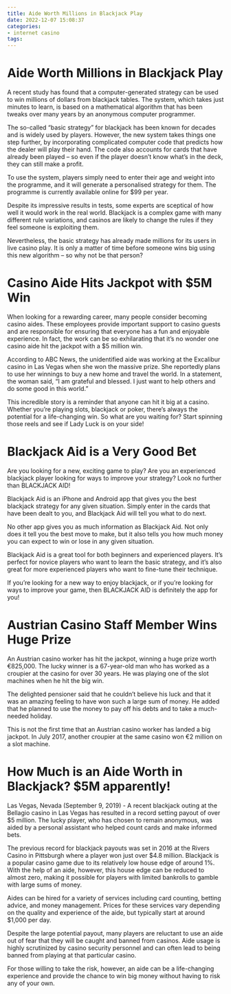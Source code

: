 ```yaml
---
title: Aide Worth Millions in Blackjack Play
date: 2022-12-07 15:08:37
categories:
- internet casino
tags:
---
```



#  Aide Worth Millions in Blackjack Play

A recent study has found that a computer-generated strategy can be used to win millions of dollars from blackjack tables. The system, which takes just minutes to learn, is based on a mathematical algorithm that has been tweaks over many years by an anonymous computer programmer.

The so-called “basic strategy” for blackjack has been known for decades and is widely used by players. However, the new system takes things one step further, by incorporating complicated computer code that predicts how the dealer will play their hand. The code also accounts for cards that have already been played – so even if the player doesn’t know what’s in the deck, they can still make a profit.

To use the system, players simply need to enter their age and weight into the programme, and it will generate a personalised strategy for them. The programme is currently available online for $99 per year.

Despite its impressive results in tests, some experts are sceptical of how well it would work in the real world. Blackjack is a complex game with many different rule variations, and casinos are likely to change the rules if they feel someone is exploiting them.

Nevertheless, the basic strategy has already made millions for its users in live casino play. It is only a matter of time before someone wins big using this new algorithm – so why not be that person?

#  Casino Aide Hits Jackpot with $5M Win

When looking for a rewarding career, many people consider becoming casino aides. These employees provide important support to casino guests and are responsible for ensuring that everyone has a fun and enjoyable experience. In fact, the work can be so exhilarating that it’s no wonder one casino aide hit the jackpot with a $5 million win.

According to ABC News, the unidentified aide was working at the Excalibur casino in Las Vegas when she won the massive prize. She reportedly plans to use her winnings to buy a new home and travel the world. In a statement, the woman said, “I am grateful and blessed. I just want to help others and do some good in this world.”

This incredible story is a reminder that anyone can hit it big at a casino. Whether you’re playing slots, blackjack or poker, there’s always the potential for a life-changing win. So what are you waiting for? Start spinning those reels and see if Lady Luck is on your side!

#  Blackjack Aid is a Very Good Bet

Are you looking for a new, exciting game to play? Are you an experienced blackjack player looking for ways to improve your strategy? Look no further than BLACKJACK AID!

Blackjack Aid is an iPhone and Android app that gives you the best blackjack strategy for any given situation. Simply enter in the cards that have been dealt to you, and Blackjack Aid will tell you what to do next.

No other app gives you as much information as Blackjack Aid. Not only does it tell you the best move to make, but it also tells you how much money you can expect to win or lose in any given situation.

Blackjack Aid is a great tool for both beginners and experienced players. It’s perfect for novice players who want to learn the basic strategy, and it’s also great for more experienced players who want to fine-tune their technique.

If you’re looking for a new way to enjoy blackjack, or if you’re looking for ways to improve your game, then BLACKJACK AID is definitely the app for you!

#  Austrian Casino Staff Member Wins Huge Prize

An Austrian casino worker has hit the jackpot, winning a huge prize worth €825,000. The lucky winner is a 67-year-old man who has worked as a croupier at the casino for over 30 years. He was playing one of the slot machines when he hit the big win.

The delighted pensioner said that he couldn’t believe his luck and that it was an amazing feeling to have won such a large sum of money. He added that he planned to use the money to pay off his debts and to take a much-needed holiday.

This is not the first time that an Austrian casino worker has landed a big jackpot. In July 2017, another croupier at the same casino won €2 million on a slot machine.

#  How Much is an Aide Worth in Blackjack? $5M apparently!

Las Vegas, Nevada (September 9, 2019) - A recent blackjack outing at the Bellagio casino in Las Vegas has resulted in a record setting payout of over $5 million. The lucky player, who has chosen to remain anonymous, was aided by a personal assistant who helped count cards and make informed bets.

The previous record for blackjack payouts was set in 2016 at the Rivers Casino in Pittsburgh where a player won just over $4.8 million. Blackjack is a popular casino game due to its relatively low house edge of around 1%. With the help of an aide, however, this house edge can be reduced to almost zero, making it possible for players with limited bankrolls to gamble with large sums of money.

Aides can be hired for a variety of services including card counting, betting advice, and money management. Prices for these services vary depending on the quality and experience of the aide, but typically start at around $1,000 per day.

Despite the large potential payout, many players are reluctant to use an aide out of fear that they will be caught and banned from casinos. Aide usage is highly scrutinized by casino security personnel and can often lead to being banned from playing at that particular casino.

For those willing to take the risk, however, an aide can be a life-changing experience and provide the chance to win big money without having to risk any of your own.